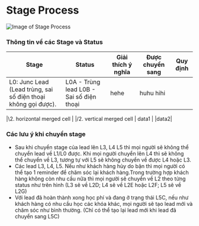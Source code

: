 # Stage Process
![Image of Stage Process](https://github.com/hodu2019/photography/blob/master/photo_2020-02-26_20-19-51.jpg?raw=true)

### Thông tin về các Stage và Status

| Stage| Status| Giải thích ý nghĩa| Được chuyển sang| Quy định|
| --- |--- | --- |--- |--- |
|L0: Junc Lead (Lead trùng, sai số điện thoại không gọi được).|L0A - Trùng lead L0B - Sai số điện thoại|hehe|huhu hihi|


|\2. horizontal merged cell |
|/2. vertical merged cell | data1 |
|data2|

### Các lưu ý khi chuyển stage

* Sau khi chuyển stage của lead lên L3, L4 L5 thì mọi người sẽ không thể chuyển lead về L1/L0 được. Khi mọi người chuyển lên L4 thì sẽ không thể chuyển về L3, tương tự với L5 sẽ không chuyển về được L4 hoặc L3.
* Các lead L3, L4, L5. Nếu như khách hàng hủy do bận thì mọi người có thể tạo 1 reminder để chăm sóc lại khách hàng.Trong trường hợp khách hàng không còn nhu cầu nữa thì mọi người sẽ chuyển về L2 theo từng status như trên hình (L3 sẽ về L2D; L4 sẽ về L2E hoặc L2F; L5 sẽ về L2G)
* Với lead đã hoàn thành xong học phí và đang ở trạng thái L5C, nếu như khách hàng có nhu cầu học các khóa khác, mọi người sẽ tạo lead mới và chăm sóc như bình thường. (Chỉ có thể tạo lại lead mới khi lead đã chuyển sang L5C)









